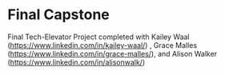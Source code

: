 # Final Capstone

Final Tech-Elevator Project completed with Kailey Waal (https://www.linkedin.com/in/kailey-waal/) , Grace Malles (https://www.linkedin.com/in/grace-malles/), and Alison Walker (https://www.linkedin.com/in/alisonwalk/)
